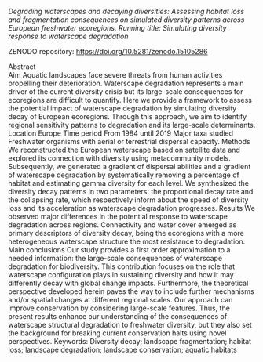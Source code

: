 *Degrading waterscapes and decaying diversities: Assessing habitat loss and fragmentation consequences on simulated diversity patterns across European freshwater ecoregions.
Running title: Simulating diversity response to waterscape degradation*


ZENODO repository: https://doi.org/10.5281/zenodo.15105286

Abstract  
Aim
Aquatic landscapes face severe threats from human activities propelling their deterioration. Waterscape degradation represents a main driver of the current diversity crisis but its large-scale consequences for ecoregions are difficult to quantify. Here we provide a framework to assess the potential impact of waterscape degradation by simulating diversity decay of European ecoregions. Through this approach, we aim to identify regional sensitivity patterns to degradation and its large-scale determinants.
Location
Europe
Time period
From 1984 until 2019
Major taxa studied 
Freshwater organisms with aerial or terrestrial dispersal capacity. 
Methods
We reconstructed the European waterscape based on satellite data and explored its connection with diversity using metacommunity models. Subsequently, we generated a gradient of dispersal abilities and a gradient of waterscape degradation by systematically removing a percentage of habitat and estimating gamma diversity for each level. We synthesized the diversity decay patterns in two parameters: the proportional decay rate and the collapsing rate, which respectively inform about the speed of diversity loss and its acceleration as waterscape degradation progresses.
Results
We observed major differences in the potential response to waterscape degradation across regions. Connectivity and water cover emerged as primary descriptors of diversity decay, being the ecoregions with a more heterogeneous waterscape structure the most resistance to degradation.
Main conclusions
Our study provides a first order approximation to a needed information: the large-scale consequences of waterscape degradation for biodiversity. This contribution focuses on the role that waterscape configuration plays in sustaining diversity and how it may differently decay with global change impacts. Furthermore, the theoretical perspective developed herein paves the way to include further mechanisms and/or spatial changes at different regional scales. Our approach can improve conservation by considering large-scale features. Thus, the present results enhance our understanding of the consequences of waterscape structural degradation to freshwater diversity, but they also set the background for breaking current conservation halts using novel perspectives.
Keywords: Diversity decay; landscape fragmentation; habitat loss; landscape degradation; landscape conservation; aquatic habitats
